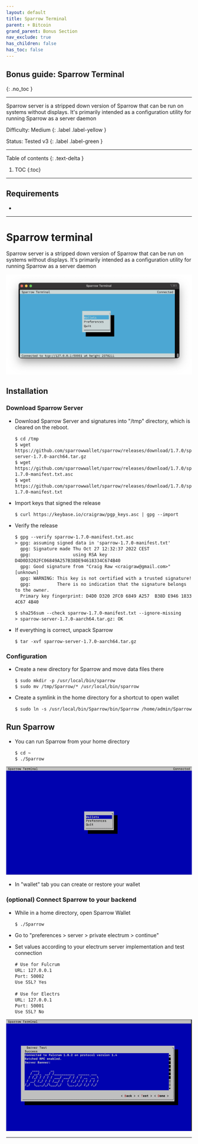 ```yaml
---
layout: default
title: Sparrow Terminal
parent: + Bitcoin
grand_parent: Bonus Section
nav_exclude: true
has_children: false
has_toc: false
---
```


## Bonus guide: Sparrow Terminal
{: .no_toc }

---

Sparrow server is a stripped down version of Sparrow that can be run on systems without displays. It's primarily intended as a configuration utility for running Sparrow as a server daemon

Difficulty: Medium 
{: .label .label-yellow }

Status: Tested v3 
{: .label .label-green }

---

Table of contents
{: .text-delta }

1. TOC
{:toc}

---

## Requirements

* 

---

# Sparrow terminal
Sparrow server is a stripped down version of Sparrow that can be run on systems without displays. It's primarily intended as a configuration utility for running Sparrow as a server daemon

![Sparrow_Terminal-logo](../../../images/sparrow-terminal-logo.jpg)

## Installation

### Download Sparrow Server

* Download Sparrow Server and signatures into "/tmp" directory, which is cleared on the reboot.

  ```
  $ cd /tmp
  $ wget https://github.com/sparrowwallet/sparrow/releases/download/1.7.0/sparrow-server-1.7.0-aarch64.tar.gz
  $ wget https://github.com/sparrowwallet/sparrow/releases/download/1.7.0/sparrow-1.7.0-manifest.txt.asc
  $ wget https://github.com/sparrowwallet/sparrow/releases/download/1.7.0/sparrow-1.7.0-manifest.txt
  ```
  
* Import keys that signed the release 

  ```
  $ curl https://keybase.io/craigraw/pgp_keys.asc | gpg --import
  ```
  
* Verify the release
  
  ```
  $ gpg --verify sparrow-1.7.0-manifest.txt.asc
  > gpg: assuming signed data in 'sparrow-1.7.0-manifest.txt'
    gpg: Signature made Thu Oct 27 12:32:37 2022 CEST
    gpg:                using RSA key D4D0D3202FC06849A257B38DE94618334C674B40
    gpg: Good signature from "Craig Raw <craigraw@gmail.com>" [unknown]
    gpg: WARNING: This key is not certified with a trusted signature!
    gpg:          There is no indication that the signature belongs to the owner.
    Primary key fingerprint: D4D0 D320 2FC0 6849 A257  B38D E946 1833 4C67 4B40
  ```
  
  ```
  $ sha256sum --check sparrow-1.7.0-manifest.txt --ignore-missing
  > sparrow-server-1.7.0-aarch64.tar.gz: OK
  ```

* If everything is correct, unpack Sparrow 

  ```
  $ tar -xvf sparrow-server-1.7.0-aarch64.tar.gz
  ```

### Configuration 

* Create a new directory for Sparrow and move data files there

  ```
  $ sudo mkdir -p /usr/local/bin/sparrow
  $ sudo mv /tmp/Sparrow/* /usr/local/bin/sparrow
  ```
 
* Create a symlink in the home directory for a shortcut to open wallet
 
  ``` 
  $ sudo ln -s /usr/local/bin/Sparrow/bin/Sparrow /home/admin/Sparrow
  ```
 
## Run Sparrow 

* You can run Sparrow from your home directory

  ```
  $ cd ~
  $ ./Sparrow
  ```
  
![Sparrow_Terminal](../../../images/sparrow-terminal.png)
  
* In "wallet" tab you can create or restore your wallet

### (optional) Connect Sparrow to your backend

* While in a home directory, open Sparrow Wallet

  ```
  $ ./Sparrow
  ```

* Go to "preferences > server > private electrum > continue"
* Set values according to your electrum server implementation and test connection

  ```
  # Use for Fulcrum
  URL: 127.0.0.1
  Port: 50002
  Use SSL? Yes
  
  # Use for Electrs
  URL: 127.0.0.1
  Port: 50001
  Use SSL? No
  ```
  
![Sparrow_Test](../../../images/sparrow-test.png)
 
---
